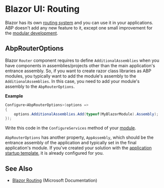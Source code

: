 # Blazor UI: Routing

Blazor has its own [routing system](https://docs.microsoft.com/en-us/aspnet/core/blazor/fundamentals/routing) and you can use it in your applications. ABP doesn't add any new feature to it, except one small improvement for the [modular development](../../Module-Development-Basics.md).

## AbpRouterOptions

Blazor `Router` component requires to define `AdditionalAssemblies` when you have components in assemblies/projects other than the main application's entrance assembly. So, if you want to create razor class libraries as ABP modules, you typically want to add the module's assembly to the `AdditionalAssemblies`. In this case, you need to add your module's assembly to the `AbpRouterOptions`.

**Example**

````csharp
Configure<AbpRouterOptions>(options =>
{
    options.AdditionalAssemblies.Add(typeof(MyBlazorModule).Assembly);
});
````

Write this code in the `ConfigureServices` method of your [module](../../Module-Development-Basics.md).

`AbpRouterOptions` has another property, `AppAssembly`, which should be the entrance assembly of the application and typically set in the final application's module. If you've created your solution with the [application startup template](../../Startup-Templates/Application.md), it is already configured for you.

## See Also

* [Blazor Routing](https://docs.microsoft.com/en-us/aspnet/core/blazor/fundamentals/routing) (Microsoft Documentation)